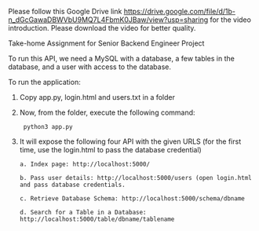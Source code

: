 Please follow this Google Drive link https://drive.google.com/file/d/1b-n_dGcGawaDBWVbU9MQ7L4FbmK0JBaw/view?usp=sharing for the video introduction. Please download the video for better quality.

Take-home Assignment for Senior Backend Engineer Project

To run this API, we need a MySQL with a database, a few tables in the database, and a user with access to the database.

To run the application:

1. Copy app.py, login.html and users.txt in a folder

2. Now, from the folder, execute the following command:
   
        python3 app.py

4. It will expose the following four API with the given URLS (for the first time, use the login.html to pass the database credential)
   
       a. Index page: http://localhost:5000/
   
       b. Pass user details: http://localhost:5000/users (open login.html and pass database credentials.

       c. Retrieve Database Schema: http://localhost:5000/schema/dbname

       d. Search for a Table in a Database: http://localhost:5000/table/dbname/tablename
   
           
        
